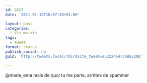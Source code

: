 ```yaml
---
id: 2617
date: '2011-01-12T16:07:58+01:00'

layout: post
categories:
  - Vis ma vie
tags:
  - tweet
format: status
publish_social: no
guid: 'http://tweets.local/?birdsite_tweet=25222464736862208'

---
```


@marie\_ema mais de quoi tu me parle, arrêtes de spammer